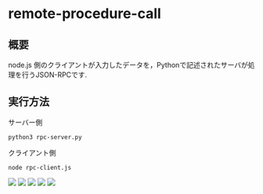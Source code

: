 # remote-procedure-call

## 概要
node.js 側のクライアントが入力したデータを，Pythonで記述されたサーバが処理を行うJSON-RPCです.

## 実行方法
サーバー側
```
python3 rpc-server.py
```
クライアント側
```
node rpc-client.js
```

![](/img/result_floor.png)
![](/img/result_nroot.png)
![](/img/result_reverse.png)
![](/img/result_validAnagram.png)
![](/img/result_sort.png)
